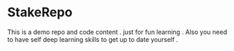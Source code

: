 # StakeRepo

This is a demo repo and code content . just for fun learning .
Also you need to have self deep learning skills to get up to date yourself .
